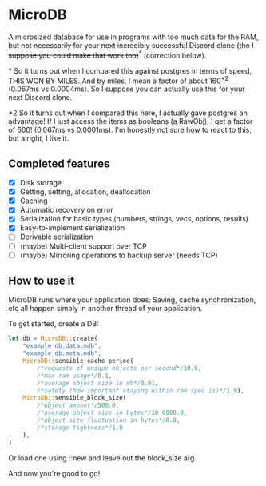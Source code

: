 # MicroDB

A microsized database for use in programs with too much data for the RAM, ~~but not necessarily for your
next incredibly successful Discord clone (tho I suppose you could make that work too)~~<sup>\*</sup> (correction below).

\* So it turns out when I compared this against postgres in terms of speed, THIS WON BY MILES. And by miles,
   I mean a factor of about 160<sup>\*2</sup> (0.067ms vs 0.0004ms). So I suppose you can actually use this for your next
   Discord clone.

\*2 So it turns out when I compared this here, I actually gave postgres an advantage! If I just access the items
    as booleans (a RawObj), I get a factor of 600! (0.067ms vs 0.0001ms).
    I'm honestly not sure how to react to this, but alright, I like it.

## Completed features

- [x] Disk storage
- [x] Getting, setting, allocation, deallocation
- [x] Caching
- [x] Automatic recovery on error
- [x] Serialization for basic types (numbers, strings, vecs, options, results)
- [x] Easy-to-implement serialization
- [ ] Derivable serialization
- [ ] (maybe) Multi-client support over TCP
- [ ] (maybe) Mirroring operations to backup server (needs TCP)

## How to use it

MicroDB runs where your application does: Saving, cache synchronization, etc all happen simply in another thread of your application.

To get started, create a DB:
```rs
let db = MicroDB::create(
    "example_db.data.mdb",
    "example_db.meta.mdb",
    MicroDB::sensible_cache_period(
        /*requests of unique objects per second*/10.0, 
        /*max ram usage*/0.1, 
        /*average object size in mb*/0.01, 
        /*safety (how important staying within ram spec is)*/1.0),
    MicroDB::sensible_block_size(
        /*object amount*/500.0, 
        /*average object size in bytes*/10_0000.0, 
        /*object size fluctuation in bytes*/0.0, 
        /*storage tightness*/1.0
    ),
)
```
Or load one using ::new and leave out the block_size arg.

And now you're good to go!
